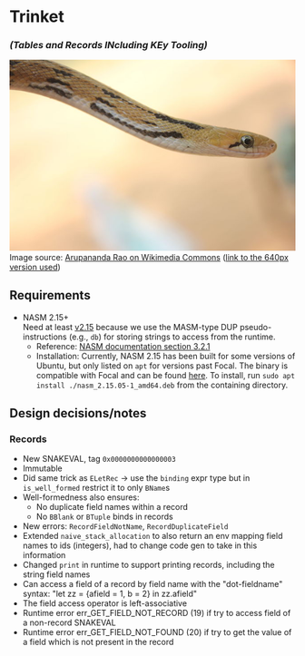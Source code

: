 # Trinket
### *(**T**ables and **R**ecords **IN**cluding **KE**y **T**ooling)*

![A profile view of a cute, slightly smiling trinket snake](assets/trinket.jpg)  
Image source: [Arupananda Rao on Wikimedia Commons](https://commons.wikimedia.org/wiki/File:Close_Up_of_A_Common_Trinket.JPG) ([link to the 640px version used](https://upload.wikimedia.org/wikipedia/commons/thumb/6/6b/Close_Up_of_A_Common_Trinket.JPG/640px-Close_Up_of_A_Common_Trinket.JPG))

## Requirements
* NASM 2.15+  
Need at least [v2.15](https://nasm.us/doc/nasmdocc.html#section-C.1.6) because we use the MASM-type DUP pseudo-instructions (e.g., `db`) for storing strings to access from the runtime.
  * Reference: [NASM documentation section 3.2.1](https://nasm.us/doc/nasmdoc3.html#section-3.2.1)
  * Installation:
    Currently, NASM 2.15 has been built for some versions of Ubuntu, but only listed on `apt` for versions past Focal. The binary is compatible with Focal and can be found [here](http://launchpadlibrarian.net/504311363/nasm_2.15.05-1_amd64.deb). To install, run `sudo apt install ./nasm_2.15.05-1_amd64.deb` from the containing directory.

## Design decisions/notes
### Records
* New SNAKEVAL, tag `0x0000000000000003`
* Immutable
* Did same trick as `ELetRec` -> use the `binding` expr type but in `is_well_formed` restrict it to only `BName`s
* Well-formedness also ensures:
  * No duplicate field names within a record
  * No `BBlank` or `BTuple` binds in records
* New errors: `RecordFieldNotName`, `RecordDuplicateField`
* Extended `naive_stack_allocation` to also return an env mapping field names to ids (integers),
    had to change code gen to take in this information
* Changed `print` in runtime to support printing records, including the string field names
* Can access a field of a record by field name with the "dot-fieldname" syntax: "let zz = {afield = 1, b = 2} in zz.afield"
* The field access operator is left-associative
* Runtime error err_GET_FIELD_NOT_RECORD (19) if try to access field of a non-record SNAKEVAL
* Runtime error err_GET_FIELD_NOT_FOUND (20) if try to get the value of a field which is not present in the record
